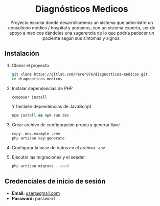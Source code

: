 <h1 align="center">Diagnósticos Medicos</h1>
<p align="center">Proyecto escolar donde desarrollaremos un sistema que administre un consultorio médico / hospital y podamos, con un sistema experto, ser de apoyo a medicos dándoles una sugerencia de lo que podría padecer un paciente según sus síntomas y signos.</p>

## Instalación
1. Clonar el proyecto
    ```bash
    git clone https://gitlab.com/Perer876/diagnosticos-medicos.git
    cd diagnosticos-medicos
    ```
2. Instalar dependencias de PHP
    ```bash
    composer install
    ```
    Y también dependencias de JavaScript
    ```bash
    npm install && npm run dev
    ```

3. Crear archivo de configuración propio y generar llave
    ```bash
    copy .env.example .env
    php artisan key:generate
    ```

4. Configurar la base de datos en el archivo ``.env``

5. Ejecutar las migraciones y el seeder
    ```bash
    php artisan migrate --seed
    ```
## Credenciales de inicio de sesión

* **Email:** user@gmail.com
* **Password:** password

